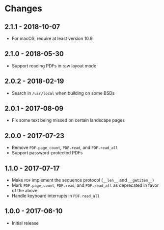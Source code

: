 # Changes

## 2.1.1 - 2018-10-07

 - For macOS, require at least version 10.9


## 2.1.0 - 2018-05-30

 - Support reading PDFs in raw layout mode


## 2.0.2 - 2018-02-19

 - Search in `/usr/local` when building on some BSDs


## 2.0.1 - 2017-08-09

 - Fix some text being missed on certain landscape pages


## 2.0.0 - 2017-07-23

 - Remove `PDF.page_count`, `PDF.read`, and `PDF.read_all`
 - Support password-protected PDFs


## 1.1.0 - 2017-07-17

 - Make `PDF` implement the sequence protocol (`__len__` and `__getitem__`)
 - Mark `PDF.page_count`, `PDF.read`, and `PDF.read_all` as deprecated in favor
   of the above
 - Handle keyboard interrupts in `PDF.read_all`


## 1.0.0 - 2017-06-10

 - Initial release

